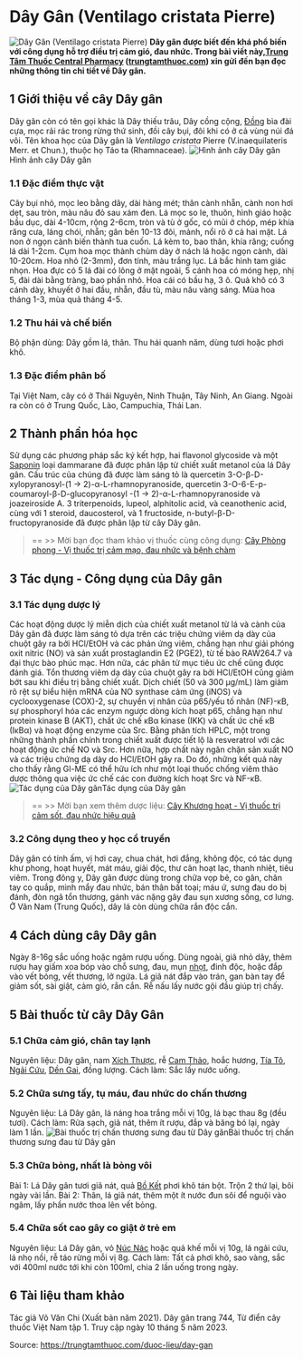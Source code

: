 # Dây Gân (Ventilago cristata Pierre)

![Dây Gân \(Ventilago cristata Pierre\)](https://trungtamthuoc.com/images/others/day-gan-1-5571.jpg)
**Dây gân được biết đến khá phổ biến với công dụng hỗ trợ điều trị cảm gió, đau nhức. Trong bài viết này,[Trung Tâm Thuốc Central Pharmacy](https://trungtamthuoc.com/ "Trung Tâm Thuốc Central Pharmacy") ([trungtamthuoc.com](https://trungtamthuoc.com/ "trungtamthuoc.com")) xin gửi đến bạn đọc những thông tin chi tiết về Dây gân.**
##  1 Giới thiệu về cây Dây gân
Dây gân còn có tên gọi khác là Dây thiếu trâu, Dây cồng cộng, [Đồng](https://trungtamthuoc.com/hoat-chat/dong "Đồng") bìa đài cựa, mọc rải rác trong rừng thứ sinh, đồi cây bụi, đôi khi có ở cả vùng núi đá vôi.
Tên khoa học của Dây gân là _Ventilago cristata_ Pierre (V.inaequilateris Merr. et Chun.), thuộc họ Táo ta (Rhamnaceae).
![Hình ảnh cây Dây gân](https://trungtamthuoc.com/images/item/day-gan-2.jpg)Hình ảnh cây Dây gân
### 1.1 Đặc điểm thực vật
Cây bụi nhỏ, mọc leo bằng dây, dài hàng mét; thân cành nhẵn, cành non hơi dẹt, sau tròn, màu nâu đỏ sau xám đen. Lá mọc so le, thuôn, hình giáo hoặc bầu dục, dài 4-10cm, rộng 2-6cm, tròn và tù ở gốc, có mũi ở chóp, mép khía răng cưa, láng chói, nhẵn; gân bên 10-13 đôi, mảnh, nổi rõ ở cả hai mặt. Lá non ở ngọn cành biến thành tua cuốn. Lá kèm to, bao thân, khía răng; cuống lá dài 1-2cm.
Cụm hoa mọc thành chùm dày ở nách lá hoặc ngọn cành, dài 10-20cm. Hoa nhỏ (2-3mm), đơn tính, màu trắng lục. Lá bắc hình tam giác nhọn. Hoa đực có 5 lá đài có lông ở mặt ngoài, 5 cánh hoa có móng hẹp, nhị 5, đài dài bằng tràng, bao phấn nhỏ. Hoa cái có bầu hạ, 3 ô. Quả khô có 3 cánh dày, khuyết ở hai đầu, nhẵn, đầu tù, màu nâu vàng sáng. Mùa hoa tháng 1-3, mùa quả tháng 4-5.
### 1.2 Thu hái và chế biến
Bộ phận dùng: Dây gồm lá, thân. Thu hái quanh năm, dùng tươi hoặc phơi khô.
### 1.3 Đặc điểm phân bố
Tại Việt Nam, cây có ở Thái Nguyên, Ninh Thuận, Tây Ninh, An Giang. Ngoài ra còn có ở Trung Quốc, Lào, Campuchia, Thái Lan.
##  2 Thành phần hóa học
Sử dụng các phương pháp sắc ký kết hợp, hai flavonol glycoside và một [Saponin](https://trungtamthuoc.com/hoat-chat/saponin "Saponin") loại dammarane đã được phân lập từ chiết xuất metanol của lá Dây gân. Cấu trúc của chúng đã được làm sáng tỏ là quercetin 3-O-β-D-xylopyranosyl-(1 → 2)-α-L-rhamnopyranoside, quercetin 3-O-6-E-p-coumaroyl-β-D-glucopyranosyl -(1 → 2)-α-L-rhamnopyranoside và joazeiroside A.
3 triterpenoids, lupeol, alphitolic acid, và ceanothenic acid, cùng với 1 steroid, daucosterol, và 1 fructoside, n-butyl-β-D-fructopyranoside đã được phân lập từ cây Dây gân.
> == >> Mời bạn đọc tham khảo vị thuốc cùng công dụng: [Cây Phòng phong - Vị thuốc trị cảm mạo, đau nhức và bệnh chàm](https://trungtamthuoc.com/duoc-lieu/phong-phong-72)
##  3 Tác dụng - Công dụng của Dây gân
### 3.1 Tác dụng dược lý
Các hoạt động dược lý miễn dịch của chiết xuất metanol từ lá và cành của Dây gân đã được làm sáng tỏ dựa trên các triệu chứng viêm dạ dày của chuột gây ra bởi HCl/EtOH và các phản ứng viêm, chẳng hạn như giải phóng oxit nitric (NO) và sản xuất prostaglandin E2 (PGE2), từ tế bào RAW264.7 và đại thực bào phúc mạc. Hơn nữa, các phân tử mục tiêu ức chế cũng được đánh giá. Tổn thương viêm dạ dày của chuột gây ra bởi HCl/EtOH cũng giảm bớt sau khi điều trị bằng chiết xuất. Dịch chiết (50 và 300 µg/mL) làm giảm rõ rệt sự biểu hiện mRNA của NO synthase cảm ứng (iNOS) và cyclooxygenase (COX)-2, sự chuyển vị nhân của p65/yếu tố nhân (NF)-κB, sự phosphoryl hóa các enzym ngược dòng kích hoạt p65, chẳng hạn như protein kinase B (AKT), chất ức chế κBα kinase (IKK) và chất ức chế κB (IκBα) và hoạt động enzyme của Src.
Bằng phân tích HPLC, một trong những thành phần chính trong chiết xuất được tiết lộ là resveratrol với các hoạt động ức chế NO và Src. Hơn nữa, hợp chất này ngăn chặn sản xuất NO và các triệu chứng dạ dày do HCl/EtOH gây ra. Do đó, những kết quả này cho thấy rằng Gl-ME có thể hữu ích như một loại thuốc chống viêm thảo dược thông qua việc ức chế các con đường kích hoạt Src và NF-κB.
![Tác dụng của Dây gân](https://trungtamthuoc.com/images/item/day-gan-3.jpg)Tác dụng của Dây gân
> == >> Mời bạn xem thêm dược liệu: [Cây Khương hoạt - Vị thuốc trị cảm sốt, đau nhức hiệu quả](https://trungtamthuoc.com/duoc-lieu/khuong-hoat-64)
### 3.2 Công dụng theo y học cổ truyền
Dây gân có tính ấm, vị hơi cay, chua chát, hơi đắng, không độc, có tác dụng khư phong, hoạt huyết, mát máu, giải độc, thư cân hoạt lạc, thanh nhiệt, tiêu viêm.
Trong đông y, Dây gân được dùng trong chữa vọp bẻ, co gân, chân tay co quắp, mình mẩy đau nhức, bán thân bất toại; máu ứ, sưng đau do bị đánh, đòn ngã tổn thương, gánh vác nặng gây đau sụn xương sống, cơ lưng. Ở Vân Nam (Trung Quốc), dây lá còn dùng chữa rắn độc cắn.
##  4 Cách dùng cây Dây gân
Ngày 8-16g sắc uống hoặc ngâm rượu uống. Dùng ngoài, giã nhỏ dây, thêm rượu hay giấm xoa bóp vào chỗ sưng, đau, mụn [nhọt](https://trungtamthuoc.com/bai-viet/nhot "nhọt"), đinh độc, hoặc đắp vào vết bỏng, vết thương, lở ngứa. 
Lá giã nát đắp vào trán, gan bàn tay để giảm sốt, sài giật, cảm gió, rắn cắn. Rễ nấu lấy nước gội đầu giúp trị chấy.
##  5 Bài thuốc từ cây Dây Gân
### 5.1 Chữa cảm gió, chân tay lạnh
Nguyên liệu: Dây gân, nam [Xích Thược](https://trungtamthuoc.com/hoat-chat/xich-thuoc "Xích Thược"), rễ [Cam Thảo](https://trungtamthuoc.com/duoc-lieu/cam-thao-32 "Cam Thảo"), hoắc hương, [Tía Tô](https://trungtamthuoc.com/hoat-chat/tia-to "Tía Tô"), [Ngải Cứu](https://trungtamthuoc.com/hoat-chat/ngai-cuu "Ngải Cứu"), [Dền Gai](https://trungtamthuoc.com/hoat-chat/den-gai "Dền Gai"), đồng lượng.
Cách làm: Sắc lấy nước uống.
### 5.2 Chữa sưng tấy, tụ máu, đau nhức do chấn thương
Nguyên liệu: Lá Dây gân, lá náng hoa trắng mỗi vị 10g, lá bạc thau 8g (đều tươi).
Cách làm: Rửa sạch, giã nát, thêm ít rượu, đắp và băng bó lại, ngày làm 1 lần.
![Bài thuốc trị chấn thương sưng đau từ Dây gân](https://trungtamthuoc.com/images/item/day-gan-4.jpg)Bài thuốc trị chấn thương sưng đau từ Dây gân
### 5.3 Chữa bỏng, nhất là bỏng vôi
Bài 1: Lá Dây gân tươi giã nát, quả [Bồ Kết](https://trungtamthuoc.com/hoat-chat/bo-ket "Bồ Kết") phơi khô tán bột. Trộn 2 thứ lại, bôi ngày vài lần.
Bài 2: Thân, lá giã nát, thêm một ít nước đun sôi để nguội vào ngâm, lấy phần nước thoa lên vết bỏng.
### 5.4 Chữa sốt cao gây co giật ở trẻ em
Nguyên liệu: Lá Dây gân, vỏ [Núc Nác](https://trungtamthuoc.com/hoat-chat/nuc-nac "Núc Nác") hoặc quả khế mỗi vị 10g, lá ngải cứu, lá nhọ nồi, rễ táo rừng mỗi vị 8g.
Cách làm: Tất cả phơi khô, sao vàng, sắc với 400ml nước tới khi còn 100ml, chia 2 lần uống trong ngày.
##  6 Tài liệu tham khảo
Tác giả Võ Văn Chi (Xuất bản năm 2021). Dây gân trang 744, Từ điển cây thuốc Việt Nam tập 1. Truy cập ngày 10 tháng 5 năm 2023.


Source: https://trungtamthuoc.com/duoc-lieu/day-gan